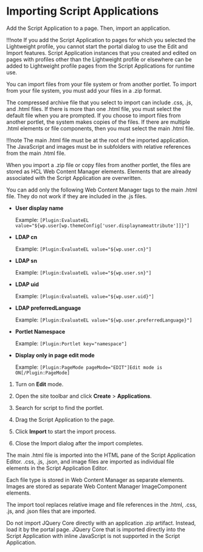 # Importing Script Applications

Add the Script Application to a page. Then, import an application.

!!!note
    If you add the Script Application to pages for which you selected the Lightweight profile, you cannot start the portal dialog to use the Edit and Import features. Script Application instances that you created and edited on pages with profiles other than the Lightweight profile or elsewhere can be added to Lightweight profile pages from the Script Applications for runtime use.

You can import files from your file system or from another portlet. To import from your file system, you must add your files in a .zip format.

The compressed archive file that you select to import can include .css, .js, and .html files. If there is more than one .html file, you must select the default file when you are prompted. If you choose to import files from another portlet, the system makes copies of the files. If there are multiple .html elements or file components, then you must select the main .html file.

!!!note
    The main .html file must be at the root of the imported application. The JavaScript and images must be in subfolders with relative references from the main .html file.

When you import a .zip file or copy files from another portlet, the files are stored as HCL Web Content Manager elements. Elements that are already associated with the Script Application are overwritten.

You can add only the following Web Content Manager tags to the main .html file. They do not work if they are included in the .js files.

-   **User display name**

    Example: `[Plugin:EvaluateEL value="${wp.user[wp.themeConfig['user.displaynameattribute']]}"]`

-   **LDAP cn**

    Example: `[Plugin:EvaluateEL value="${wp.user.cn}"]`

-   **LDAP sn**

    Example: `[Plugin:EvaluateEL value="${wp.user.sn}"]`

-   **LDAP uid**

    Example: `[Plugin:EvaluateEL value="${wp.user.uid}"]`

-   **LDAP preferredLanguage**

    Example: `[Plugin:EvaluateEL value="${wp.user.preferredLanguage}"]`

-   **Portlet Namespace**

    Example: `[Plugin:Portlet key="namespace"]`

-   **Display only in page edit mode**

    Example: `[Plugin:PageMode pageMode="EDIT"]Edit mode is ON[/Plugin:PageMode]`

[]()
1.  Turn on **Edit** mode.

2.  Open the site toolbar and click **Create** \> **Applications**.

3.  Search for script to find the portlet.

4.  Drag the Script Application to the page.

5.  Click **Import** to start the import process.

6.  Close the Import dialog after the import completes.


The main .html file is imported into the HTML pane of the Script Application Editor. .css, .js, .json, and image files are imported as individual file elements in the Script Application Editor.

Each file type is stored in Web Content Manager as separate elements. Images are stored as separate Web Content Manager ImageComponent elements.

The import tool replaces relative image and file references in the .html, .css, .js, and .json files that are imported.

Do not import JQuery Core directly with an application .zip artifact. Instead, load it by the portal page. JQuery Core that is imported directly into the Script Application with inline JavaScript is not supported in the Script Application.


